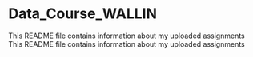 # Data_Course_WALLIN
This README file contains information about my uploaded assignments
This README file contains information about my uploaded assignments
